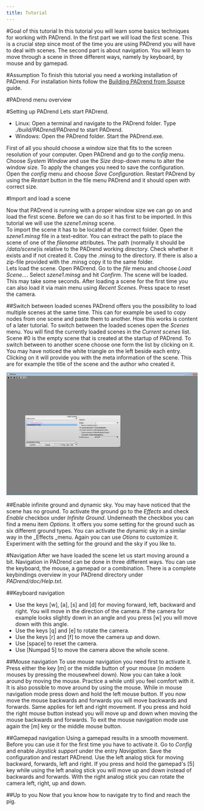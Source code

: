 ```yaml
---
title: Tutorial
---
```


#Goal of this tutorial
In this tutorial you will learn some basics techniques for working with PADrend.
In the first part we will load the first scene. 
This is a crucial step since most of the time you are using PADrend you will have to deal with scenes.
The second part is about navigation.
You will learn to move through a scene in three different ways, namely by keyboard, by mouse and by gamepad.

#Assumption
To finish this tutorial you need a working installation of PADrend. 
For installation hints follow the [Building PADrend from Source](https://macabeo.cs.upb.de/trac/AlgoCG/wiki/BuildingFromSource "Building PADrend from Source") guide.

#PADrend menu overview

#Setting up PADrend
Lets start PADrend.

* Linux: Open a terminal and navigate to the PADrend folder.
  Type _./build/PADrend/PADrend_ to start PADrend.
* Windows: Open the PADrend folder.
  Start the PADrend.exe.

First of all you should choose a window size that fits to the screen resolution of your computer.
Open PADrend and go to the _config_ menu.
Choose _System Window_ and use the _Size_ drop-down menu to alter the window size.
To apply the changes you need to save the configuration.
Open the _config_ menu and choose _Save Configuration_. 
Restart PADrend by using the _Restart_ button in the file menu PADrend and it should open with correct size.

#Import and load a scene
<!---TODO where to download the scene?, replace NAME)-->
Now that PADrend is running with a proper window size we can go on and load the first scene.
Before we can do so it has first to be imported.
In this tutorial we will use the _szene1.minsg_ scene.   
To import the scene it has to be located at the correct folder.
Open the _szene1.minsg_ file in a text-editor.
You can extract the path to place the scene of one of the _filename_ attributes.
The path (normally it should be _/data/scene_)is relative to the PADrend working directory.
Check whether it exists and if not created it.
Copy the .minsg to the directory. 
If there is also a zip-file provided with the .minsg copy it to the same folder.  
Lets load the scene. Open PADrend.
Go to the _file_ menu and choose _Load Scene..._.
Select _szene1.minsg_ and hit _Confirm_.
The scene will be loaded.
This may take some seconds.
After loading a scene for the first time you can also load it via main menu using _Recent Scenes_.
Press space to reset the camera.

##Switch between loaded scenes
PADrend offers you the possibility to load multiple scenes at the same time.
This can for example be used to copy nodes from one scene and paste them to another.
How this works is content of a later tutorial.
To switch between the loaded scenes open the _Scenes_ menu.
You will find the currently loaded scenes in the _Current scenes_ list.
Scene \#0 is the empty scene that is created at the startup of PADrend.
To switch between to another scene choose one form the list by clicking on it.
You may have noticed the white triangle on the left beside each entry.
Clicking on it will provide you with the meta information of the scene.
This are for example the title of the scene and the author who created it. 

![Load scene dialog](figures/load_scene.png)

##Enable infinite ground and dynamic sky.
You may have noticed that the scene has no ground.
To activate the ground go to the _Effects_ and check _Enable_ checkbox under _Infinite Ground_.
Underneath the checkbox you can find a menu item _Options_.
It offers you some setting for the ground such as six different ground types.
You can activate the dynamic sky in a similar way in the _Effects _menu.
Again you can use _Otions_ to customize it.
Experiment with the setting for the ground and the sky if you like to.

#Navigation
After we have loaded the scene let us start moving around a bit.
Navigation in PADrend can be done in three different ways.
You can use the keyboard, the mouse, a gamepad or a combination. 
There is a complete keybindings overview in your PADrend directory under _PADrend/doc/Help.txt_.

##Keyboard navigation
* Use the keys [w], [a], [s] and [d] for moving forward, left, backward and right.
  You will move in the direction of the camera. 
  If the camera for example looks slightly down in an angle and you press [w] you will move down with this angle.
* Use the keys [q] and [e] to rotate the camera.
* Use the keys [r] and [f] to move the camera up and down.
* Use [space] to reset the camera. <!--TODO what means reset-->
* Use [Numpad 5] to move the camera above the whole scene.

##Mouse navigation
To use mouse navigation you need first to activate it.
Press either the key [m] or the middle button of your mouse (in modern mouses by pressing the mousewheel down).
Now you can take a look around by moving the mouse.
Practice a while until you feel comfort with it.
It is also possible to move around by using the mouse.
While in mouse navigation mode press down and hold the left mouse button.
If you now move the mouse backwards and forwards you will move backwards and forwards.
Same applies for left and right movement.
If you press and hold the right mouse button instead you will move up and down when moving the mouse backwards and forwards.
To exit the mouse navigation mode use again the [m] key or the middle mouse button.

##Gamepad navigation
Using a gamepad results in a smooth movement.
Before you can use it for the first time you have to activate it.
Go to _Config_ and enable _Joystick support_ under the entry _Navigation_.
Save the configuration and restart PADrend. 
Use the left analog stick for moving backward, forwards, left and right.
If you press and hold the gamepad's [5] key while using the left analog stick you will move up and down instead of backwards and forwards.
With the right analog stick you can rotate the camera left, right, up and down.

##Up to you
Now that you know how to navigate try to find and reach the pig.
 